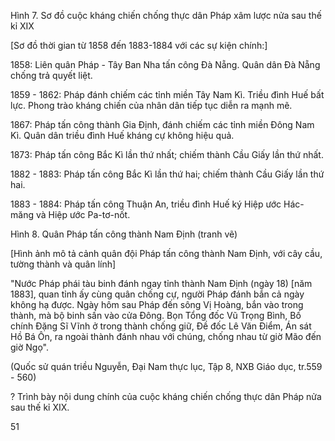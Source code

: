 Hình 7. Sơ đồ cuộc kháng chiến chống thực dân Pháp xâm lược nửa sau thế kỉ XIX

[Sơ đồ thời gian từ 1858 đến 1883-1884 với các sự kiện chính:]

1858: Liên quân Pháp - Tây Ban Nha tấn công Đà Nẵng. Quân dân Đà Nẵng chống trả quyết liệt.

1859 - 1862: Pháp đánh chiếm các tỉnh miền Tây Nam Kì. Triều đình Huế bất lực. Phong trào kháng chiến của nhân dân tiếp tục diễn ra mạnh mẽ.

1867: Pháp tấn công thành Gia Định, đánh chiếm các tỉnh miền Đông Nam Kì. Quân dân triều đình Huế kháng cự không hiệu quả.

1873: Pháp tấn công Bắc Kì lần thứ nhất; chiếm thành Cầu Giấy lần thứ nhất.

1882 - 1883: Pháp tấn công Bắc Kì lần thứ hai; chiếm thành Cầu Giấy lần thứ hai.

1883 - 1884: Pháp tấn công Thuận An, triều đình Huế ký Hiệp ước Hác-măng và Hiệp ước Pa-tơ-nốt.

Hình 8. Quân Pháp tấn công thành Nam Định (tranh vẽ)

[Hình ảnh mô tả cảnh quân đội Pháp tấn công thành Nam Định, với cây cầu, tường thành và quân lính]

"Nước Pháp phái tàu binh đánh ngay tỉnh thành Nam Định (ngày 18) [năm 1883], quan tỉnh ấy cùng quân chống cự, người Pháp đánh bắn cả ngày không hạ được. Ngày hôm sau Pháp đến sông Vị Hoàng, bắn vào trong thành, mà bộ binh sấn vào cửa Đông. Bọn Tổng đốc Vũ Trọng Bình, Bố chính Đặng Sĩ Vĩnh ở trong thành chống giữ, Đề đốc Lê Văn Điểm, Án sát Hồ Bá Ôn, ra ngoài thành đánh nhau với chúng, chống nhau từ giờ Mão đến giờ Ngọ".

(Quốc sử quán triều Nguyễn, Đại Nam thực lục, Tập 8, NXB Giáo dục, tr.559 - 560)

? Trình bày nội dung chính của cuộc kháng chiến chống thực dân Pháp nửa sau thế kỉ XIX.

51